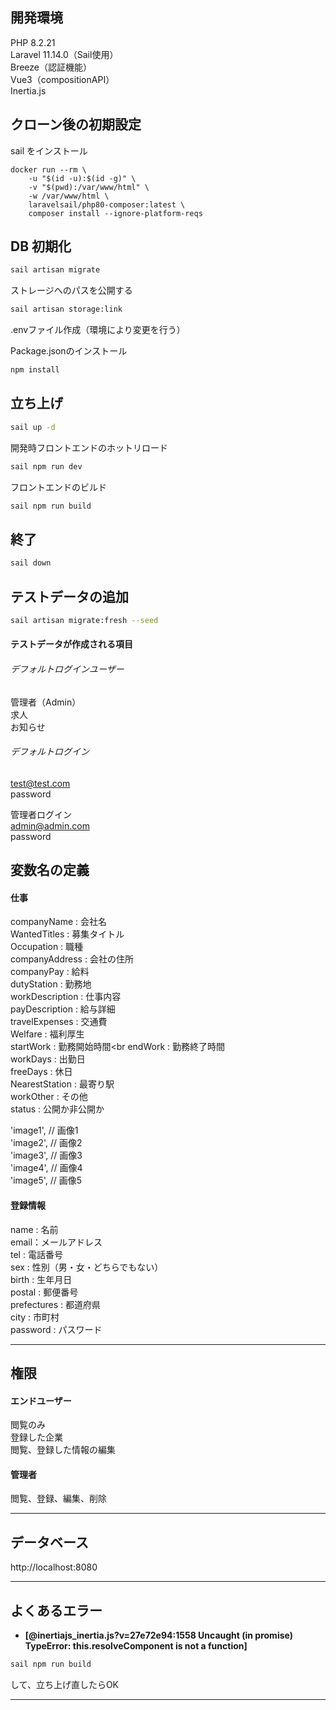 ## 開発環境

PHP 8.2.21<br>
Laravel 11.14.0（Sail使用）<br>
Breeze（認証機能）<br>
Vue3（compositionAPI）<br>
Inertia.js

## クローン後の初期設定
sail をインストール<br>
```
docker run --rm \
    -u "$(id -u):$(id -g)" \
    -v "$(pwd):/var/www/html" \
    -w /var/www/html \
    laravelsail/php80-composer:latest \
    composer install --ignore-platform-reqs
```

## DB 初期化

```bash
sail artisan migrate
```

ストレージへのパスを公開する<br>
```bash
sail artisan storage:link
```

.envファイル作成（環境により変更を行う）

Package.jsonのインストール<br>
```bash
npm install
```

## 立ち上げ
```bash
sail up -d
```

開発時フロントエンドのホットリロード<br>
```bash
sail npm run dev
```

フロントエンドのビルド<br>
```bash
sail npm run build
```

## 終了
```bash
sail down
```

## テストデータの追加
```bash
sail artisan migrate:fresh --seed
```

#### テストデータが作成される項目
###### デフォルトログインユーザー
管理者（Admin）<br>
求人<br>
お知らせ

###### デフォルトログイン
test@test.com<br>
password

管理者ログイン<br>
admin@admin.com<br>
password

## 変数名の定義

#### 仕事
companyName : 会社名<br>
WantedTitles : 募集タイトル<br>
Occupation : 職種<br>
companyAddress : 会社の住所<br>
companyPay : 給料<br>
dutyStation : 勤務地<br>
workDescription : 仕事内容<br>
payDescription : 給与詳細<br>
travelExpenses : 交通費<br>
Welfare : 福利厚生<br>
startWork : 勤務開始時間<br
endWork : 勤務終了時間<br>
workDays : 出勤日<br>
freeDays : 休日<br>
NearestStation : 最寄り駅<br>
workOther : その他<br>
status : 公開か非公開か<br>

'image1', // 画像1<br>
'image2', // 画像2<br>
'image3', // 画像3<br>
'image4', // 画像4<br>
'image5', // 画像5

#### 登録情報
name : 名前<br>
email：メールアドレス<br>
tel : 電話番号<br>
sex : 性別（男・女・どちらでもない）<br>
birth : 生年月日<br>
postal : 郵便番号<br>
prefectures : 都道府県<br>
city : 市町村<br>
password : パスワード<br>

------------------------------------------------------
## 権限

#### エンドユーザー
閲覧のみ<br>
登録した企業<br>
閲覧、登録した情報の編集<br>

#### 管理者
閲覧、登録、編集、削除

------------------------------------------------------
## データベース

http://localhost:8080

------------------------------------------------------

## よくあるエラー

- **[@inertiajs_inertia.js?v=27e72e94:1558 Uncaught (in promise) TypeError: this.resolveComponent is not a function]** <br>
```bash
sail npm run build
```
して、立ち上げ直したらOK

------------------------------------------------------
